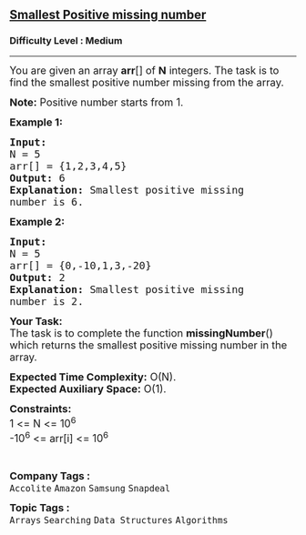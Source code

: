 <h2><a href="https://practice.geeksforgeeks.org/problems/smallest-positive-missing-number-1587115621/1?page=1&difficulty[]=1&sortBy=submissions">Smallest Positive missing number</a></h2><h3>Difficulty Level : Medium</h3><hr><div class="problems_problem_content__Xm_eO"><p><span style="font-size: 18px;">You are given an array <strong>arr</strong>[] of <strong>N</strong> integers. The task is to find the smallest positive number missing from the array.</span></p>
<p><span style="font-size: 18px;"><strong>Note:</strong> Positive number starts from 1.</span></p>
<p><span style="font-size: 18px;"><strong>Example 1:</strong></span></p>
<pre><span style="font-size: 18px;"><strong>Input:
</strong>N = 5
arr[] = {1,2,3,4,5}
<strong>Output: </strong>6<strong>
Explanation: </strong>Smallest positive missing 
number is 6.</span>
</pre>
<p><span style="font-size: 18px;"><strong>Example 2:</strong></span></p>
<pre><span style="font-size: 18px;"><strong>Input:
</strong>N = 5
arr[] = {0,-10,1,3,-20}
<strong>Output: </strong>2<strong>
Explanation: </strong>Smallest positive missing 
number is 2.</span></pre>
<p><span style="font-size: 18px;"><strong>Your&nbsp;Task:</strong><br>The task is to complete the function <strong>missingNumber</strong>() which returns the smallest positive missing number in the array.</span></p>
<p><span style="font-size: 18px;"><strong>Expected Time Complexity:</strong>&nbsp;O(N).</span><br><span style="font-size: 18px;"><strong>Expected Auxiliary Space:</strong>&nbsp;O(1).</span></p>
<p><span style="font-size: 18px;"><strong>Constraints:</strong><br>1 &lt;= N &lt;= 10<sup>6</sup><br>-10<sup>6</sup> &lt;= arr[i] &lt;= 10<sup>6</sup></span></p>
<p>&nbsp;</p></div><p><span style=font-size:18px><strong>Company Tags : </strong><br><code>Accolite</code>&nbsp;<code>Amazon</code>&nbsp;<code>Samsung</code>&nbsp;<code>Snapdeal</code>&nbsp;<br><p><span style=font-size:18px><strong>Topic Tags : </strong><br><code>Arrays</code>&nbsp;<code>Searching</code>&nbsp;<code>Data Structures</code>&nbsp;<code>Algorithms</code>&nbsp;